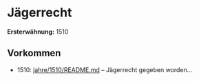 # Jägerrecht

**Ersterwähnung:** 1510

## Vorkommen
- 1510: [jahre/1510/README.md](../jahre/1510/README.md) – Jägerrecht
gegeben worden...
